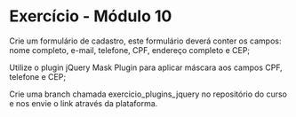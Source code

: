 # Exercício - Módulo 10

Crie um formulário de cadastro, este formulário deverá conter os campos: nome completo, e-mail, telefone, CPF, endereço completo e CEP;

Utilize o plugin jQuery Mask Plugin para aplicar máscara aos campos CPF, telefone e CEP;

Crie uma branch chamada exercicio_plugins_jquery no repositório do curso e nos envie o link através da plataforma.
